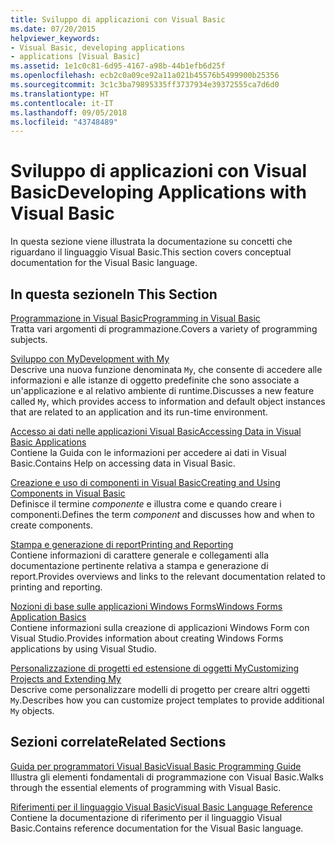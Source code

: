 ```yaml
---
title: Sviluppo di applicazioni con Visual Basic
ms.date: 07/20/2015
helpviewer_keywords:
- Visual Basic, developing applications
- applications [Visual Basic]
ms.assetid: 1e1c0c81-6d95-4167-a98b-44b1efb6d25f
ms.openlocfilehash: ecb2c0a09ce92a11a021b45576b5499900b25356
ms.sourcegitcommit: 3c1c3ba79895335ff3737934e39372555ca7d6d0
ms.translationtype: HT
ms.contentlocale: it-IT
ms.lasthandoff: 09/05/2018
ms.locfileid: "43748489"
---
```

# <a name="developing-applications-with-visual-basic"></a><span data-ttu-id="56ac0-102">Sviluppo di applicazioni con Visual Basic</span><span class="sxs-lookup"><span data-stu-id="56ac0-102">Developing Applications with Visual Basic</span></span>
<span data-ttu-id="56ac0-103">In questa sezione viene illustrata la documentazione su concetti che riguardano il linguaggio Visual Basic.</span><span class="sxs-lookup"><span data-stu-id="56ac0-103">This section covers conceptual documentation for the Visual Basic language.</span></span>  
  
## <a name="in-this-section"></a><span data-ttu-id="56ac0-104">In questa sezione</span><span class="sxs-lookup"><span data-stu-id="56ac0-104">In This Section</span></span>  
 [<span data-ttu-id="56ac0-105">Programmazione in Visual Basic</span><span class="sxs-lookup"><span data-stu-id="56ac0-105">Programming in Visual Basic</span></span>](../../visual-basic/developing-apps/programming/index.md)  
 <span data-ttu-id="56ac0-106">Tratta vari argomenti di programmazione.</span><span class="sxs-lookup"><span data-stu-id="56ac0-106">Covers a variety of programming subjects.</span></span>  
  
 [<span data-ttu-id="56ac0-107">Sviluppo con My</span><span class="sxs-lookup"><span data-stu-id="56ac0-107">Development with My</span></span>](../../visual-basic/developing-apps/development-with-my/index.md)  
 <span data-ttu-id="56ac0-108">Descrive una nuova funzione denominata `My`, che consente di accedere alle informazioni e alle istanze di oggetto predefinite che sono associate a un'applicazione e al relativo ambiente di runtime.</span><span class="sxs-lookup"><span data-stu-id="56ac0-108">Discusses a new feature called `My`, which provides access to information and default object instances that are related to an application and its run-time environment.</span></span>  
  
 [<span data-ttu-id="56ac0-109">Accesso ai dati nelle applicazioni Visual Basic</span><span class="sxs-lookup"><span data-stu-id="56ac0-109">Accessing Data in Visual Basic Applications</span></span>](../../visual-basic/developing-apps/accessing-data.md)  
 <span data-ttu-id="56ac0-110">Contiene la Guida con le informazioni per accedere ai dati in Visual Basic.</span><span class="sxs-lookup"><span data-stu-id="56ac0-110">Contains Help on accessing data in Visual Basic.</span></span>  
  
 [<span data-ttu-id="56ac0-111">Creazione e uso di componenti in Visual Basic</span><span class="sxs-lookup"><span data-stu-id="56ac0-111">Creating and Using Components in Visual Basic</span></span>](../../visual-basic/developing-apps/creating-and-using-components.md)  
 <span data-ttu-id="56ac0-112">Definisce il termine *componente* e illustra come e quando creare i componenti.</span><span class="sxs-lookup"><span data-stu-id="56ac0-112">Defines the term *component* and discusses how and when to create components.</span></span>  
  
 [<span data-ttu-id="56ac0-113">Stampa e generazione di report</span><span class="sxs-lookup"><span data-stu-id="56ac0-113">Printing and Reporting</span></span>](../../visual-basic/developing-apps/printing/index.md)  
 <span data-ttu-id="56ac0-114">Contiene informazioni di carattere generale e collegamenti alla documentazione pertinente relativa a stampa e generazione di report.</span><span class="sxs-lookup"><span data-stu-id="56ac0-114">Provides overviews and links to the relevant documentation related to printing and reporting.</span></span>  
  
 [<span data-ttu-id="56ac0-115">Nozioni di base sulle applicazioni Windows Forms</span><span class="sxs-lookup"><span data-stu-id="56ac0-115">Windows Forms Application Basics</span></span>](../../visual-basic/developing-apps/windows-forms/index.md)  
 <span data-ttu-id="56ac0-116">Contiene informazioni sulla creazione di applicazioni Windows Form con Visual Studio.</span><span class="sxs-lookup"><span data-stu-id="56ac0-116">Provides information about creating Windows Forms applications by using Visual Studio.</span></span>  
  
 [<span data-ttu-id="56ac0-117">Personalizzazione di progetti ed estensione di oggetti My</span><span class="sxs-lookup"><span data-stu-id="56ac0-117">Customizing Projects and Extending My</span></span>](../../visual-basic/developing-apps/customizing-extending-my/index.md)  
 <span data-ttu-id="56ac0-118">Descrive come personalizzare modelli di progetto per creare altri oggetti `My`.</span><span class="sxs-lookup"><span data-stu-id="56ac0-118">Describes how you can customize project templates to provide additional `My` objects.</span></span>  
  
## <a name="related-sections"></a><span data-ttu-id="56ac0-119">Sezioni correlate</span><span class="sxs-lookup"><span data-stu-id="56ac0-119">Related Sections</span></span>  
 [<span data-ttu-id="56ac0-120">Guida per programmatori Visual Basic</span><span class="sxs-lookup"><span data-stu-id="56ac0-120">Visual Basic Programming Guide</span></span>](../../visual-basic/programming-guide/index.md)  
 <span data-ttu-id="56ac0-121">Illustra gli elementi fondamentali di programmazione con Visual Basic.</span><span class="sxs-lookup"><span data-stu-id="56ac0-121">Walks through the essential elements of programming with Visual Basic.</span></span>  
  
 [<span data-ttu-id="56ac0-122">Riferimenti per il linguaggio Visual Basic</span><span class="sxs-lookup"><span data-stu-id="56ac0-122">Visual Basic Language Reference</span></span>](../../visual-basic/language-reference/index.md)  
 <span data-ttu-id="56ac0-123">Contiene la documentazione di riferimento per il linguaggio Visual Basic.</span><span class="sxs-lookup"><span data-stu-id="56ac0-123">Contains reference documentation for the Visual Basic language.</span></span>

